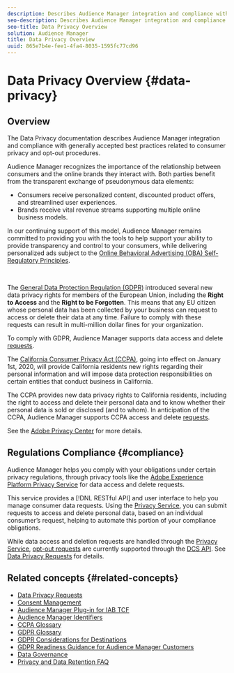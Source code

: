```yaml
---
description: Describes Audience Manager integration and compliance with generally accepted best practices related to consumer privacy and opt-out procedures.
seo-description: Describes Audience Manager integration and compliance with generally accepted best practices related to consumer privacy and opt-out procedures.
seo-title: Data Privacy Overview
solution: Audience Manager
title: Data Privacy Overview
uuid: 865e7b4e-fee1-4fa4-8035-1595fc77cd96
---
```


# Data Privacy Overview {#data-privacy}

## Overview

The Data Privacy documentation describes Audience Manager integration and compliance with generally accepted best practices related to consumer privacy and opt-out procedures.

Audience Manager recognizes the importance of the relationship between consumers and the online brands they interact with. Both parties benefit from the transparent exchange of pseudonymous data elements:

* Consumers receive personalized content, discounted product offers, and streamlined user experiences.
* Brands receive vital revenue streams supporting multiple online business models.

In our continuing support of this model, Audience Manager remains committed to providing you with the tools to help support your ability to provide  transparency and control to your consumers, while delivering personalized ads subject to the [Online Behavioral Advertising (OBA) Self-Regulatory Principles](https://www.iab.com/news/self-regulatory-principles-for-online-behavioral-advertising/).

&nbsp;

The [General Data Protection Regulation (GDPR)](https://eugdpr.org/) introduced several new data privacy rights for members of the European Union, including the **Right to Access** and the **Right to be Forgotten**. This means that any EU citizen whose personal data has been collected by your business can request to access or delete their data at any time. Failure to comply with these requests can result in multi-million dollar fines for your organization.

To comply with GDPR, Audience Manager supports data access and delete [requests](data-privacy-requests.md).

The [California Consumer Privacy Act (CCPA)](https://www.caprivacy.org/about), going into effect on January 1st, 2020, will provide California residents new rights regarding their personal information and will impose data protection responsibilities on certain entities that conduct business in California.

The CCPA provides new data privacy rights to California residents, including the right to access and delete their personal data and to know whether their personal data is sold or disclosed (and to whom). In anticipation of the CCPA, Audience Manager supports CCPA access and delete [requests](data-privacy-requests.md).

See the [Adobe Privacy Center](https://www.adobe.com/privacy/opt-out.html) for more details.

## Regulations Compliance {#compliance}

Audience Manager helps you comply with your obligations under certain privacy regulations, through privacy tools like the [Adobe Experience Platform Privacy Service](https://www.adobe.io/apis/experienceplatform/home/services/privacy-service.html) for data access and delete requests.

This service provides a [!DNL RESTful API] and user interface to help you manage consumer data requests. Using the [Privacy Service](https://www.adobe.io/apis/experienceplatform/home/services/privacy-service.html), you can submit requests to access and delete personal data, based on an individual consumer’s request, helping to automate this portion of your compliance obligations.

While data access and deletion requests are handled through the [Privacy Service](https://www.adobe.io/apis/experienceplatform/home/services/privacy-service.html), [opt-out requests](data-privacy-requests.md#opt-out-requests) are currently supported through the [DCS API](../../api/dcs-intro/dcs-api-reference/dcs-api-reference-overview.md). See [Data Privacy Requests](data-privacy-requests.md) for details.

## Related concepts {#related-concepts}

* [Data Privacy Requests](data-privacy-requests.md)
* [Consent Management](data-privacy-consent.md)
* [Audience Manager Plug-in for IAB TCF](aam-iab-plugin.md)
* [Audience Manager Identifiers](data-privacy-ids.md)
* [CCPA Glossary](aam-ccpa-glossary.md)
* [GDPR Glossary](aam-gdpr-glossary.md)
* [GDPR Considerations for Destinations](aam-gdpr-partners.md)
* [GDPR Readiness Guidance for Audience Manager Customers](aam-gdpr-readiness.md)
* [Data Governance](data-governance.md)
* [Privacy and Data Retention FAQ](../../faq/faq-privacy.md)